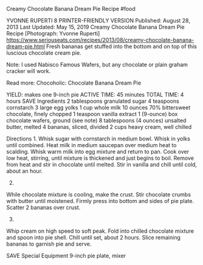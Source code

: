 Creamy Chocolate Banana Dream Pie Recipe
#food 

YVONNE RUPERTI
8     PRINTER-FRIENDLY VERSION
Published: August 28, 2013 Last Updated: May 15, 2019
Creamy Chocolate Banana Dream Pie Recipe
[Photograph: Yvonne Ruperti]
https://www.seriouseats.com/recipes/2013/08/creamy-chocolate-banana-dream-pie.html
Fresh bananas get stuffed into the bottom and on top of this luscious chocolate cream pie.

Note: I used Nabisco Famous Wafers, but any chocolate or plain graham cracker will work.

Read more: Chocoholic: Chocolate Banana Dream Pie

YIELD:
makes one 9-inch pie
ACTIVE TIME:
45 minutes
TOTAL TIME:
4 hours
 SAVE
Ingredients
2 tablespoons granulated sugar
4 teaspoons cornstarch
3 large egg yolks
1 cup whole milk
10 ounces 70% bittersweet chocolate, finely chopped
1 teaspoon vanilla extract
1 (9-ounce) box chocolate wafers, ground (see note)
8 tablespoons (4 ounces) unsalted butter, melted
4 bananas, sliced, divided
2 cups heavy cream, well chilled

Directions
1.
Whisk sugar with cornstarch in medium bowl. Whisk in yolks until combined. Heat milk in medium saucepan over medium heat to scalding. Whisk warm milk into egg mixture and return to pan. Cook over low heat, stirring, until mixture is thickened and just begins to boil. Remove from heat and stir in chocolate until melted. Stir in vanilla and chill until cold, about an hour.

2.
While chocolate mixture is cooling, make the crust. Stir chocolate crumbs with butter until moistened. Firmly press into bottom and sides of pie plate. Scatter 2 bananas over crust.

3.
Whip cream on high speed to soft peak. Fold into chilled chocolate mixture and spoon into pie shell. Chill until set, about 2 hours. Slice remaining bananas to garnish pie and serve.

 SAVE
Special Equipment
9-inch pie plate, mixer